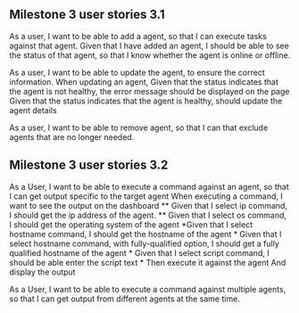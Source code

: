 ## Milestone 3 user stories 3.1

As a user, I want to be able to add a agent, so that I can execute tasks against that agent.
		Given that I have added an agent, I should be able to see the status of that agent, so that I know whether the agent is online or offline.

As a user, I want to be able to update the agent, to ensure the correct information.
When  updating an agent, 
		Given that the status indicates that the agent is not healthy, the error message should be displayed on the page
		Given that the status indicates that the agent is healthy, should update the agent details


As a user, I want to be able to remove agent, so that I can that exclude agents that are no longer needed.

## Milestone 3 user stories 3.2

As a User, I want to be able to execute a command against an agent, so that I can get output specific to the target agent
When executing a command, I want to see the output on the dashboard
	** Given that I select ip command, I should get the ip address of the agent.
	** Given that I select os command, I should get the operating system of the agent
	*Given that I select hostname command, I should get the hostname of the agent
	* Given that I select hostname command, with fully-qualified option, I should get a  fully qualified hostname of the agent
	* Given that I select script command, I should be able enter the script text 
		* Then execute it against the agent And display the output


As a User, I want to be able to execute a command against multiple agents, so that I can get output from  different agents at the same time.

